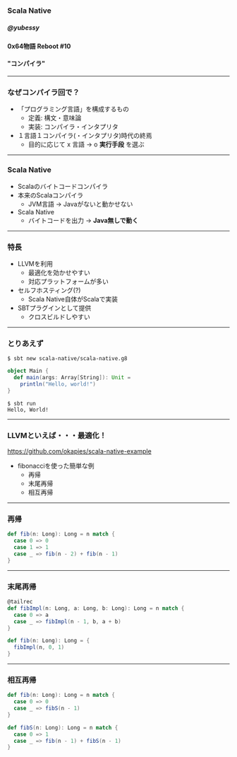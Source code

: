 <!-- $theme: gaia -->

### Scala Native

##### @yubessy

#### 0x64物語 Reboot #10

#### "コンパイラ"

---

### なぜコンパイラ回で？

* 「プログラミング言語」を構成するもの
  * 定義: 構文・意味論
  * 実装: コンパイラ・インタプリタ
* １言語１コンパイラ(・インタプリタ)時代の終焉
  * 目的に応じて x 言語 -> o **実行手段** を選ぶ

---

### Scala Native

* Scalaのバイトコードコンパイラ
* 本来のScalaコンパイラ
  * JVM言語 -> Javaがないと動かせない
* Scala Native
  * バイトコードを出力 -> **Java無しで動く**

---

### 特長

* LLVMを利用
  * 最適化を効かせやすい
  * 対応プラットフォームが多い
* セルフホスティング(?)
  * Scala Native自体がScalaで実装
* SBTプラグインとして提供
  * クロスビルドしやすい

---

### とりあえず

```shell
$ sbt new scala-native/scala-native.g8
```

```scala
object Main {
  def main(args: Array[String]): Unit =
    println("Hello, world!")
}
```

```shell
$ sbt run
Hello, World!
```

---

### LLVMといえば・・・最適化！

https://github.com/okapies/scala-native-example

* fibonacciを使った簡単な例
  * 再帰
  * 末尾再帰
  * 相互再帰

---

### 再帰

```scala
def fib(n: Long): Long = n match {
  case 0 => 0
  case 1 => 1
  case _ => fib(n - 2) + fib(n - 1)
}
```

---

### 末尾再帰

```scala
@tailrec
def fibImpl(n: Long, a: Long, b: Long): Long = n match {
  case 0 => a
  case _ => fibImpl(n - 1, b, a + b)
}

def fib(n: Long): Long = {
  fibImpl(n, 0, 1)
}
```

---

### 相互再帰

```scala
def fib(n: Long): Long = n match {
  case 0 => 0
  case _ => fibS(n - 1)
}

def fibS(n: Long): Long = n match {
  case 0 => 1
  case _ => fib(n - 1) + fibS(n - 1)
}
```